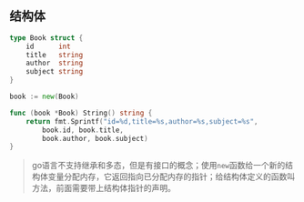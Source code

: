 ## 结构体

```go
type Book struct {
    id      int
    title   string
    author  string
    subject string
}

book := new(Book)

func (book *Book) String() string {
    return fmt.Sprintf("id=%d,title=%s,author=%s,subject=%s",
        book.id, book.title,
        book.author, book.subject)
}
```

> go语言不支持继承和多态，但是有接口的概念；使用`new`函数给一个新的结构体变量分配内存，它返回指向已分配内存的指针；给结构体定义的函数叫方法，前面需要带上结构体指针的声明。
